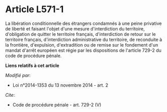 # Article L571-1

La libération conditionnelle des étrangers condamnés à une peine privative de liberté et faisant l'objet d'une mesure
d'interdiction du territoire, d'obligation de quitter le territoire français, d'interdiction de retour sur le territoire
français, d'interdiction administrative du territoire, de reconduite à la frontière, d'expulsion, d'extradition ou de remise
sur le fondement d'un mandat d'arrêt européen est régie par les dispositions de l'article 729-2 du code de procédure pénale.

**Liens relatifs à cet article**

_Modifié par_:

  - Loi n°2014-1353 du 13 novembre 2014 - art. 2

_Cite_:

  - Code de procédure pénale - art. 729-2 (V)
